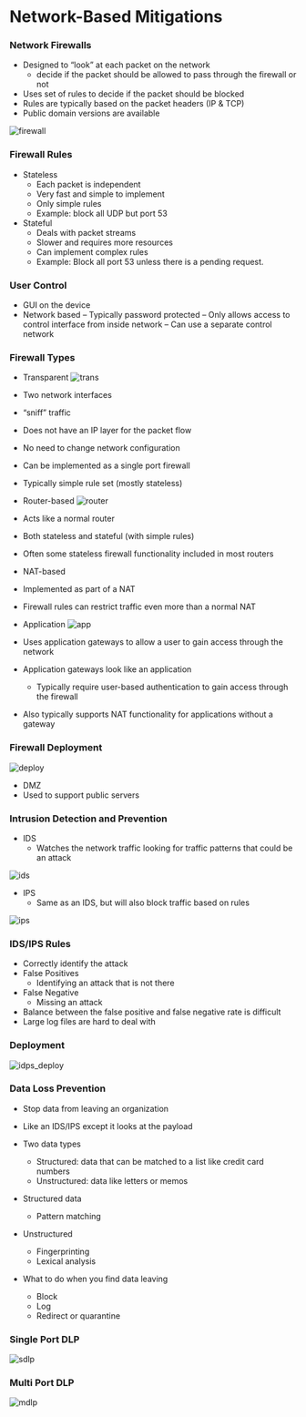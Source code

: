 

# Network-Based Mitigations


### Network Firewalls
- Designed to “look” at each packet on the network 
    - decide if the packet should be allowed to pass through the firewall or not
- Uses set of rules to decide if the packet should be blocked
- Rules are typically based on the packet headers (IP & TCP)
- Public domain versions are available


![firewall](./firewall.png)


### Firewall Rules
- Stateless
    - Each  packet  is  independent
    - Very fast and  simple to implement
    - Only  simple  rules
    - Example: block all UDP but port 53
- Stateful
    - Deals  with  packet  streams
    - Slower  and  requires  more  resources
    - Can  implement  complex  rules
    - Example: Block all port 53 unless there is a pending  request.

### User Control
- GUI on the device
- Network based
    – Typically  password  protected
    – Only  allows  access  to  control  interface from  inside  network
    – Can  use a separate control network

### Firewall Types
- Transparent
![trans](./trans.png)


- Two network interfaces
- “sniff” traffic
- Does not have an IP layer for the packet flow
- No need to change network configuration
- Can be implemented as a single port firewall
- Typically simple rule set (mostly stateless)


- Router-based
![router](./router.png)


- Acts like a normal router
- Both stateless and stateful (with simple rules)
- Often some stateless firewall functionality included in most routers


- NAT-based
- Implemented as part of a NAT
- Firewall rules can restrict traffic even more than a normal NAT


- Application
![app](./app.png)


- Uses application gateways to allow a user to gain access through the network
- Application gateways look like an application 
    - Typically require user-based authentication to gain access through the firewall
- Also typically supports NAT functionality for applications without a gateway



### Firewall Deployment
![deploy](./deploy.png)


- DMZ
- Used  to support  public  servers



### Intrusion Detection and Prevention
- IDS
    - Watches the network traffic looking for traffic patterns that could be an attack


![ids](./ids.png)


- IPS
    - Same as an IDS, but will also block traffic based on rules


![ips](./ips.png)


### IDS/IPS Rules
- Correctly identify the attack
- False Positives
    - Identifying an attack that is not there
- False Negative
    - Missing  an  attack
- Balance between the false positive and false negative rate is difficult
- Large log files are hard to deal with


### Deployment
![idps_deploy](./idps)



### Data Loss Prevention
- Stop data from leaving an organization
- Like an IDS/IPS except it looks at the payload
- Two data types
    - Structured: data that can be matched to a list like credit card numbers
    - Unstructured:  data  like  letters  or  memos

- Structured data
    - Pattern  matching
- Unstructured
    - Fingerprinting
    - Lexical  analysis

- What to do when you find data leaving
    - Block
    - Log
    - Redirect or quarantine



### Single Port DLP
![sdlp](./s_dlp.png)


### Multi Port DLP
![mdlp](./m_dlp.png)


